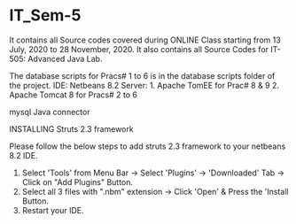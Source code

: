 # IT_Sem-5

It contains all Source codes covered during ONLINE Class starting from 13 July, 2020 to 28 November, 2020.
It also contains all Source Codes for IT-505: Advanced Java Lab.

The database scripts for Pracs# 1 to 6 is in the database scripts folder of the project.
IDE: Netbeans 8.2
Server: 1. Apache TomEE for Prac# 8 & 9 
        2. Apache Tomcat 8 for Pracs# 2 to 6
        
mysql Java connector

INSTALLING Struts 2.3 framework 

Please follow the below steps to add struts 2.3 framework to your netbeans 8.2 IDE.
1. Select 'Tools' from Menu Bar -> Select 'Plugins' -> 'Downloaded' Tab -> Click on "Add Plugins" Button.
2. Select all 3 files with ".nbm" extension -> Click 'Open' & Press the 'Install Button.
3. Restart your IDE.


